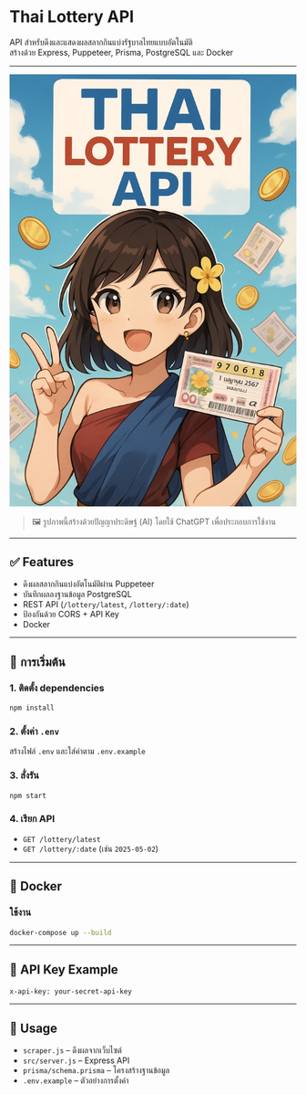 # Thai Lottery API

API สำหรับดึงและแสดงผลสลากกินแบ่งรัฐบาลไทยแบบอัตโนมัติ  
สร้างด้วย Express, Puppeteer, Prisma, PostgreSQL และ Docker

---
![Preview](https://raw.githubusercontent.com/krantawan/thai-lottery-api/main/preview.png)
> 🖼️ รูปภาพนี้สร้างด้วยปัญญาประดิษฐ์ (AI) โดยใช้ ChatGPT เพื่อประกอบการใช้งาน
---
## ✅ Features
- ดึงผลสลากกินแบ่งอัตโนมัติผ่าน Puppeteer
- บันทึกผลลงฐานข้อมูล PostgreSQL
- REST API (`/lottery/latest`, `/lottery/:date`)
- ป้องกันด้วย CORS + API Key
- Docker

---

## 🚀 การเริ่มต้น

### 1. ติดตั้ง dependencies
```bash
npm install
```

### 2. ตั้งค่า `.env`
สร้างไฟล์ `.env` และใส่ค่าตาม `.env.example`

### 3. สั่งรัน
```bash
npm start
```

### 4. เรียก API
- `GET /lottery/latest`
- `GET /lottery/:date` (เช่น `2025-05-02`)

---

## 🐳 Docker

### ใช้งาน
```bash
docker-compose up --build
```

---

## 🔐 API Key Example
```
x-api-key: your-secret-api-key
```

---

## 📂 Usage
- `scraper.js` – ดึงผลจากเว็บไซต์
- `src/server.js` – Express API
- `prisma/schema.prisma` – โครงสร้างฐานข้อมูล
- `.env.example` – ตัวอย่างการตั้งค่า

